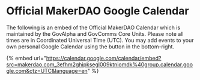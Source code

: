# Official MakerDAO Google Calendar

The following is an embed of the Official MakerDAO Calendar which is maintained by the GovAlpha and GovComms Core Units. Please note all times are in Coordinated Universal Time (UTC). You may add events to your own personal Google Calendar using the button in the bottom-right.

{% embed url="https://calendar.google.com/calendar/embed?src=makerdao.com_3efhm2ghipksegl009ktniomdk%40group.calendar.google.com&ctz=UTC&language=en" %}

